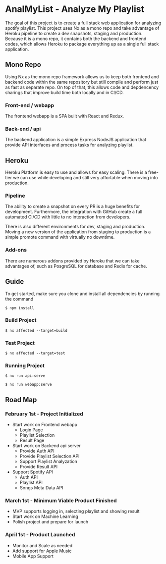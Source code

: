 # AnalMyList - Analyze My Playlist
The goal of this project is to create a full stack web application for analyzing spotify playlist. This project uses Nx as a mono repo and take advantage of Heroku pipeline to create a dev snapshots, staging and production. Because it is a mono repo, it contains both the backend and frontend codes, which allows Heroku to package everything up as a single full stack application.

## Mono Repo
Using Nx as the mono repo framework allows us to keep both frontend and backend code within the same repository but still compile and perform just as fast as separate repo. On top of that, this allows code and depdencency sharings that improve build time both locally and in CI/CD.

### Front-end / webapp
The frontend webapp is a SPA built with React and Redux.

### Back-end / api
The backend application is a simple Express NodeJS application that provide API interfaces and process tasks for analyzing playlist.

## Heroku
Heroku Platform is easy to use and allows for easy scaling. There is a free-tier we can use while developing and still very affortable when moving into production.

### Pipeline
The ability to create a snapshot on every PR is a huge benefits for development. Furthermore, the integration with GitHub create a full automated CI/CD with little to no interaction from developers.

There is also different environments for dev, staging and production. Moving a new version of the application from staging to production is a simple promote command with virtually no downtime.

### Add-ons
There are numerous addons provided by Heroku that we can take advantages of, such as PosgreSQL for database and Redis for cache.

## Guide
To get started, make sure you clone and install all dependencies by running the command

`$ npm install`

### Build Project
`$ nx affected --target=build`

### Test Project
`$ nx affected --target=test`

### Running Project
`$ nx run api:serve`

`$ nx run webapp:serve`

## Road Map
### February 1st - Project Initialized
- Start work on Frontend webapp
  - Login Page
  - Playlist Selection
  - Result Page
- Start work on Backend api server
  - Provide Auth API
  - Provide Playlist Selection API
  - Support Playlist Analyzation
  - Provide Result API
- Support Spotify API
  - Auth API
  - Playlist API
  - Songs Meta Data API

### March 1st - Minimum Viable Product Finished
- MVP supports logging in, selecting playlist and showing result
- Start work on Machine Learning
- Polish project and prepare for launch
### April 1st - Product Launched
- Monitor and Scale as needed
- Add support for Apple Music
- Mobile App Support

